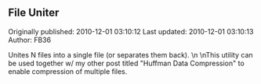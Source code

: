 ## File Uniter

Originally published: 2010-12-01 03:10:12
Last updated: 2010-12-01 03:10:13
Author: FB36 

Unites N files into a single file (or separates them back).\n\nThis utility can be used together w/ my other post titled "Huffman Data Compression" to enable compression of multiple files.